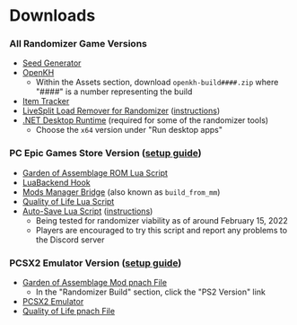 # Downloads

### All Randomizer Game Versions

* [Seed Generator](https://github.com/tommadness/KH2Randomizer/releases/latest/download/Kingdom.Hearts.II.Final.Mix.Randomizer.zip)
* [OpenKH](https://github.com/Xeeynamo/OpenKh/releases)
    * Within the Assets section, download `openkh-build####.zip` where "####" is a number representing the build
* [Item Tracker](https://github.com/Dee-Ayy/KH2Tracker/releases/latest/download/KhTracker.exe)
* [LiveSplit Load Remover for Randomizer](https://github.com/aliosgaming/KH2FM_Load_Remover-FOR-RANDOMIZER/releases/latest/download/KH2FM.Load.Remover.PC.and.EMU.asl)
  ([instructions](https://github.com/aliosgaming/KH2FM_Load_Remover-FOR-RANDOMIZER/blob/main/README.md))
* [.NET Desktop Runtime](https://dotnet.microsoft.com/en-us/download/dotnet/6.0/runtime) (required for some of the
  randomizer tools)
    * Choose the `x64` version under "Run desktop apps"

### PC Epic Games Store Version ([setup guide](https://docs.google.com/document/d/1KIVS6RjnCtbpO3DYWy1HdXxkw_8s9opE8dsPaoDTpYU/edit?usp=sharing))

* [Garden of Assemblage ROM Lua Script](https://github.com/KH2FM-Mods-Num/GoA-ROM-Edition/releases/latest/download/F266B00B.GoA.ROM.lua)
* [LuaBackend Hook](https://github.com/Sirius902/LuaBackend/releases/latest/download/DBGHELP.zip)
* [Mods Manager Bridge](https://github.com/thundrio-kh/khpc-modsmanager-bridge/releases/latest/download/build_from_mm.zip)
  (also known as `build_from_mm`)
* [Quality of Life Lua Script](https://raw.githubusercontent.com/tommadness/KH2Randomizer/2.0/static/OpenKHQualityOfLife.lua)
* [Auto-Save Lua Script](https://raw.githubusercontent.com/Denhonator/KHPCSpeedrunTools/main/2FMMods/scripts/2fmAutosave.lua)
  ([instructions](https://github.com/Denhonator/KHPCSpeedrunTools/tree/main/2FMMods))
    * Being tested for randomizer viability as of around February 15, 2022
    * Players are encouraged to try this script and report any problems to the Discord server

### PCSX2 Emulator Version ([setup guide](https://docs.google.com/document/d/1LtNWjiYHxXmlUVZZ_6rDkqDIPDhPN1OnXKI7eRL_mXI/edit?usp=sharing))

* [Garden of Assemblage Mod pnach File](https://docs.google.com/document/d/1GYjEnrM_TIk7qyO75clPLYD-_nP5wTR7K6SE-Wn-QCg/edit#heading=h.4vivvlkpxl0s)
    * In the "Randomizer Build" section, click the "PS2 Version" link
* [PCSX2 Emulator](https://pcsx2.net/download/releases/windows.html)
* [Quality of Life pnach File](https://raw.githubusercontent.com/tommadness/KH2Randomizer/2.0/static/F266B00B%20Quality%20of%20Life%20Patches.pnach)
